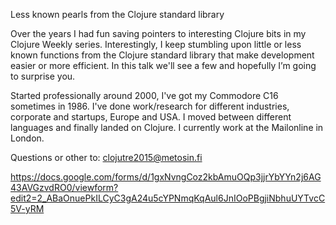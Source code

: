 Less known pearls from the Clojure standard library

Over the years I had fun saving pointers to interesting Clojure bits in my Clojure Weekly series. Interestingly, I keep stumbling upon little or less known functions from the Clojure standard library that make development easier or more efficient. In this talk we'll see a few and hopefully I’m going to surprise you.

Started professionally around 2000, I've got my Commodore C16 sometimes in 1986. I've done work/research for different industries, corporate and startups, Europe and USA. I moved between different languages and finally landed on Clojure. I currently work at the Mailonline in London.

Questions or other to: clojutre2015@metosin.fi

https://docs.google.com/forms/d/1gxNvngCoz2kbAmuOQp3jjrYbYYn2j6AG43AVGzvdRO0/viewform?edit2=2_ABaOnuePkILCyC3gA24u5cYPNmqKqAul6JnIOoPBgjiNbhuUYTvcC5V-yRM
